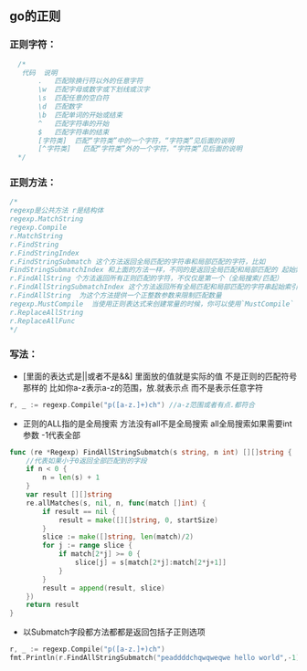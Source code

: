 ## go的正则

### 正则字符：
 ```go
   /*
    代码	说明
    	.	匹配除换行符以外的任意字符
    	\w	匹配字母或数字或下划线或汉字
    	\s	匹配任意的空白符
    	\d	匹配数字
    	\b	匹配单词的开始或结束
    	^	匹配字符串的开始
    	$	匹配字符串的结束
        [字符类]  匹配“字符类”中的一个字符，“字符类”见后面的说明
        [^字符类]   匹配“字符类”外的一个字符，“字符类”见后面的说明
   */
   ```
### 正则方法：
  ```go
/*
regexp是公共方法 r是结构体
regexp.MatchString
regexp.Compile
r.MatchString
r.FindString
r.FindStringIndex
r.FindStringSubmatch 这个方法返回全局匹配的字符串和局部匹配的字符，比如
FindStringSubmatchIndex 和上面的方法一样，不同的是返回全局匹配和局部匹配的 起始索引和结束索引
r.FindAllString 个方法返回所有正则匹配的字符，不仅仅是第一个（全局搜索/匹配）
r.FindAllStringSubmatchIndex 这个方法返回所有全局匹配和局部匹配的字符串起始索引和结束索引
r.FindAllString  为这个方法提供一个正整数参数来限制匹配数量
regexp.MustCompile  当使用正则表达式来创建常量的时候，你可以使用`MustCompile` 因为`Compile`返回两个值
r.ReplaceAllString
r.ReplaceAllFunc
*/
```

### 写法：
- [里面的表达式是||或者不是&&] 里面放的值就是实际的值 不是正则的匹配符号那样的 比如你a-z表示a-z的范围，放.就表示点 而不是表示任意字符

```go
r, _ := regexp.Compile("p([a-z.]+)ch") //a-z范围或者有点.都符合
```
- 正则的ALL指的是全局搜索 方法没有all不是全局搜索 all全局搜索如果需要int参数 -1代表全部
```go
func (re *Regexp) FindAllStringSubmatch(s string, n int) [][]string {
	//代表如果小于0返回全部匹配到的字段
	if n < 0 {
		n = len(s) + 1
	}
	var result [][]string
	re.allMatches(s, nil, n, func(match []int) {
		if result == nil {
			result = make([][]string, 0, startSize)
		}
		slice := make([]string, len(match)/2)
		for j := range slice {
			if match[2*j] >= 0 {
				slice[j] = s[match[2*j]:match[2*j+1]]
			}
		}
		result = append(result, slice)
	})
	return result
}
```

- 以Submatch字段都方法都都是返回包括子正则选项
```go
r, _ := regexp.Compile("p([a-z.]+)ch")
fmt.Println(r.FindAllStringSubmatch("peaddddchqwqweqwe hello world",-1))
```
